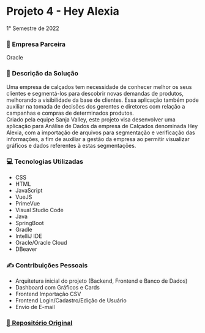 # Projeto 4 - Hey Alexia
1° Semestre de 2022 <br/>

### :office: Empresa Parceira
Oracle <br/>

### :dart:	Descrição da Solução
Uma empresa de calçados tem necessidade de conhecer melhor os seus clientes e segmentá-los para descobrir novas demandas de produtos, melhorando a visibilidade da base de clientes. Essa aplicação também pode auxiliar na tomada de decisões dos gerentes e diretores com relação a campanhas e compras de determinados produtos. <br/>
Criado pela equipe Sanja Valley, este projeto visa desenvolver uma aplicação para Análise de Dados da empresa de Calçados denominada Hey Alexia, com a importação de arquivos para segmentação e verificação das informações, a fim de auxiliar a gestão da empresa ao permitir visualizar gráficos e dados referentes à estas segmentações.

### :computer:	Tecnologias Utilizadas
- CSS
- HTML
- JavaScript
- VueJS
- PrimeVue
- Visual Studio Code
- Java
- SpringBoot
- Gradle
- IntelliJ IDE
- Oracle/Oracle Cloud
- DBeaver

### :writing_hand: Contribuições Pessoais
- Arquitetura inicial do projeto (Backend, Frontend e Banco de Dados)
- Dashboard com Gráficos e Cards
- Frontend Importação CSV
- Frontend Login/Cadastro/Edição de Usuário
- Envio de E-mail

### <a href="https://github.com/EquipeFatec/api"> :link: Repositório Original </a>
